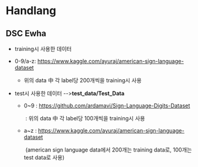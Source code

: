 # Handlang

## DSC Ewha

- training시 사용한 데이터
  
- 0-9/a-z: https://www.kaggle.com/ayuraj/american-sign-language-dataset
  
  - 위의 data 中 각 label당 200개씩을 training시 사용
  
- test시 사용한 데이터 -->**test_data/Test_Data**

   - 0~9 : https://github.com/ardamavi/Sign-Language-Digits-Dataset

     ​        : 위의 data 中 각 label당 100개씩을 training시 사용

   - a~z  : https://www.kaggle.com/ayuraj/american-sign-language-dataset
   
     ​        (american sign language data에서 200개는 training data로, 100개는 test data로 사용)

